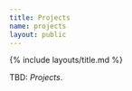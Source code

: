 ```yaml
---
title: Projects
name: projects
layout: public
---
```


{% include layouts/title.md %}

TBD: _Projects_.